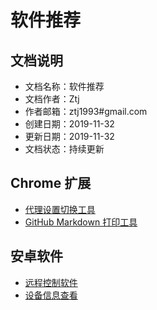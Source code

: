 # 软件推荐

## 文档说明
- 文档名称：软件推荐
- 文档作者：Ztj
- 作者邮箱：ztj1993#gmail.com
- 创建日期：2019-11-32
- 更新日期：2019-11-32
- 文档状态：持续更新

## Chrome 扩展
- [代理设置切换工具](https://github.com/FelisCatus/SwitchyOmega)
- [GitHub Markdown 打印工具](https://github.com/jerry1100/github-markdown-printer)

## 安卓软件
- [远程控制软件](https://www.teamviewer.cn/cn/download/android/)
- [设备信息查看](http://zhushou.360.cn/detail/index/soft_id/204958)

